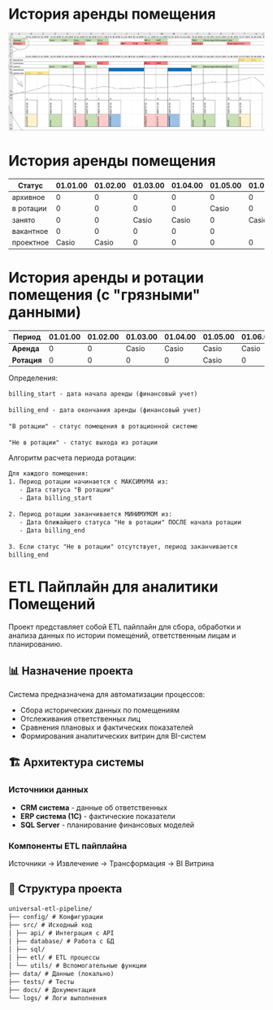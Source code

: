 

# История аренды помещения

![gant_room_milestones.png](img/gant_room_milestones.png)

# История аренды помещения

| Статус     | 01.01.00 | 01.02.00 | 01.03.00 | 01.04.00 | 01.05.00 | 01.06.00 | 01.07.00 | 01.08.00 | 01.09.00 | 01.10.00 | 01.11.00 | 01.12.00 | 01.01.01 | 01.02.01 | 01.03.01 | 01.04.01 | 01.05.01 | 01.06.01 | 01.07.01 | 01.08.01 |
|------------|----------|----------|----------|----------|----------|----------|----------|----------|----------|----------|----------|----------|----------|----------|----------|----------|----------|----------|----------|----------|
| архивное   | 0        | 0        | 0        | 0        | 0        | 0        | 0        | 0        | 0        | 0        | 0        | 0        | 0        | 0        | 0        | 0        | 0        | 0        | Casio    | Casio    |
| в ротации  | 0        | 0        | 0        | 0        | Casio    | 0        | Casio    | 0        | 0        | 0        | Mixit    | Hoff     | 0        | 0        | 0        | 0        | 0        | 0        | 0        | 0        |
| занято     | 0        | 0        | Casio    | Casio    | 0        | Casio    | 0        | 0        | 0        | 0        | 0        | 0        | 0        | 0        | Tele2    |Шоколадниц|Шоколадниц| Casio    | 0        | 0        |
| вакантное  | 0        | 0        | 0        | 0        | 0        |          | 0        | 1        | 1        | 1        | 0        | 0        | 1        | 1        | 0        | 0        | 0        | 0        | 0        | 0        |
| проектное  | Casio    | Casio    | 0        | 0        | 0        | 0        | 0        | 0        | 0        | 0        | 0        | 0        | 0        | 0        | 0        | 0        | 0        | 0        | 0        | 0        |


# История аренды и ротации помещения (с "грязными" данными)

| Период     | 01.01.00 | 01.02.00 | 01.03.00 | 01.04.00 | 01.05.00 | 01.06.00 | 01.07.00 | 01.08.00 | 01.09.00 | 01.10.00 | 01.11.00 | 01.12.00 | 01.01.01 | 01.02.01 | 01.03.01 | 01.04.01 | 01.05.01 | 01.06.01 | 01.07.01 |
|--------------|----------|----------|----------|----------|----------|----------|----------|----------|----------|----------|----------|----------|----------|----------|----------|----------|----------|----------|----------|
| **Аренда**   | 0        | 0        | Casio    | Casio    | Casio    | Casio    | Casio    | 0        | 0        | 0        | Mixit    | Hoff     | 0        | 0        | Tele2    |Шоколадниц|Шоколадниц| Casio    | 0        |
| **Ротация**  | 0        | 0        | 0        | 0        | Casio    | 0        | Casio    | 0        | Mixit    | Mixit    | Mixit    | Hoff     | 0        | 0        |Шоколадниц| 0        | 0        |Шоколадниц| Casio    |


Определения:
```text
billing_start - дата начала аренды (финансовый учет)

billing_end - дата окончания аренды (финансовый учет)

"В ротации" - статус помещения в ротационной системе

"Не в ротации" - статус выхода из ротации
```

Алгоритм расчета периода ротации:
```text
Для каждого помещения:
1. Период ротации начинается с МАКСИМУМА из:
   - Дата статуса "В ротации" 
   - Дата billing_start
   
2. Период ротации заканчивается МИНИМУМОМ из:
   - Дата ближайшего статуса "Не в ротации" ПОСЛЕ начала ротации
   - Дата billing_end
   
3. Если статус "Не в ротации" отсутствует, период заканчивается billing_end
```


# ETL Пайплайн для аналитики Помещений


Проект представляет собой ETL пайплайн для сбора,
обработки и анализа данных по истории помещений, ответственным лицам и планированию.

## 📊 Назначение проекта

Система предназначена для автоматизации процессов:
- Сбора исторических данных по помещениям
- Отслеживания ответственных лиц
- Сравнения плановых и фактических показателей
- Формирования аналитических витрин для BI-систем

## 🏗️ Архитектура системы

### Источники данных
- **CRM система** - данные об ответственных
- **ERP система (1C)** - фактические показатели
- **SQL Server** - планирование финансовых моделей

### Компоненты ETL пайплайна

Источники → Извлечение → Трансформация → BI Витрина


## 📁 Структура проекта

```
universal-etl-pipeline/
├── config/ # Конфигурации
├── src/ # Исходный код
│ ├── api/ # Интеграция с API
│ ├── database/ # Работа с БД
│ ├── sql/ 
│ ├── etl/ # ETL процессы
│ └── utils/ # Вспомогательные функции
├── data/ # Данные (локально)
├── tests/ # Тесты
├── docs/ # Документация
└── logs/ # Логи выполнения
```
